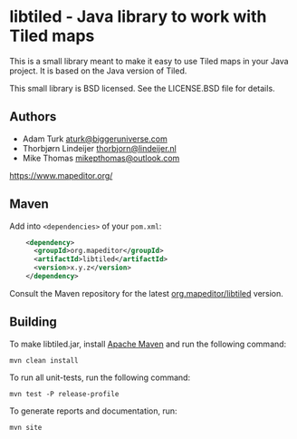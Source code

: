 # libtiled - Java library to work with Tiled maps

This is a small library meant to make it easy to use Tiled maps in your Java
project. It is based on the Java version of Tiled.

This small library is BSD licensed. See the LICENSE.BSD file for details.

## Authors

* Adam Turk <aturk@biggeruniverse.com>
* Thorbjørn Lindeijer <thorbjorn@lindeijer.nl>
* Mike Thomas <mikepthomas@outlook.com>

https://www.mapeditor.org/

## Maven

Add into `<dependencies>` of your `pom.xml`:

```xml
    <dependency>
      <groupId>org.mapeditor</groupId>
      <artifactId>libtiled</artifactId>
      <version>x.y.z</version>
    </dependency>
```

Consult the Maven repository for the latest [org.mapeditor/libtiled](https://mvnrepository.com/artifact/org.mapeditor/libtiled) version.

## Building

To make libtiled.jar, install [Apache Maven](http://maven.apache.org/) and run the following command:

    mvn clean install

To run all unit-tests, run the following command:

    mvn test -P release-profile

To generate reports and documentation, run:

    mvn site
